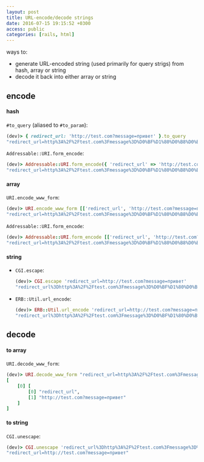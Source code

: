 ```yaml
---
layout: post
title: URL-encode/decode strings
date: 2016-07-15 19:15:52 +0300
access: public
categories: [rails, html]
---
```


ways to:

- generate URL-encoded string (used primarily for query strigs) from hash,
  array or string
- decode it back into either array or string

<!-- more -->

## encode

#### hash

`#to_query` (aliased to `#to_param`):

```ruby
(dev)> { redirect_url: 'http://test.com?message=привет' }.to_query
"redirect_url=http%3A%2F%2Ftest.com%3Fmessage%3D%D0%BF%D1%80%D0%B8%D0%B2%D0%B5%D1%82"
```

`Addressable::URI.form_encode`:

```ruby
(dev)> Addressable::URI.form_encode({ 'redirect_url' => 'http://test.com?message=привет' })
"redirect_url=http%3A%2F%2Ftest.com%3Fmessage%3D%D0%BF%D1%80%D0%B8%D0%B2%D0%B5%D1%82"
```

#### array

`URI.encode_www_form`:

```ruby
(dev)> URI.encode_www_form [['redirect_url', 'http://test.com?message=привет']]
"redirect_url=http%3A%2F%2Ftest.com%3Fmessage%3D%D0%BF%D1%80%D0%B8%D0%B2%D0%B5%D1%82"
```

`Addressable::URI.form_encode`:

```ruby
(dev)> Addressable::URI.form_encode [['redirect_url', 'http://test.com?message=привет']]
"redirect_url=http%3A%2F%2Ftest.com%3Fmessage%3D%D0%BF%D1%80%D0%B8%D0%B2%D0%B5%D1%82"
```

#### string

- `CGI.escape`:

  ```ruby
  (dev)> CGI.escape 'redirect_url=http://test.com?message=привет'
  "redirect_url%3Dhttp%3A%2F%2Ftest.com%3Fmessage%3D%D0%BF%D1%80%D0%B8%D0%B2%D0%B5%D1%82"
  ```

- `ERB::Util.url_encode`:

  ```ruby
  (dev)> ERB::Util.url_encode 'redirect_url=http://test.com?message=привет'
  "redirect_url%3Dhttp%3A%2F%2Ftest.com%3Fmessage%3D%D0%BF%D1%80%D0%B8%D0%B2%D0%B5%D1%82"
  ```

## decode

#### to array

`URI.decode_www_form`:

```ruby
(dev)> URI.decode_www_form "redirect_url=http%3A%2F%2Ftest.com%3Fmessage%3D%D0%BF%D1%80%D0%B8%D0%B2%D0%B5%D1%82"
[
    [0] [
        [0] "redirect_url",
        [1] "http://test.com?message=привет"
    ]
]
```

#### to string

`CGI.unescape`:

```ruby
(dev)> CGI.unescape 'redirect_url%3Dhttp%3A%2F%2Ftest.com%3Fmessage%3D%D0%BF%D1%80%D0%B8%D0%B2%D0%B5%D1%82'
"redirect_url=http://test.com?message=привет"
```
